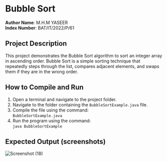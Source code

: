 # Bubble Sort

**Author Name**: M.H.M YASEER  
**Index Number**: BAT/IT/2022/P/61  

## Project Description
This project demonstrates the Bubble Sort algorithm to sort an integer array in ascending order. Bubble Sort is a simple sorting technique that repeatedly steps through the list, compares adjacent elements, and swaps them if they are in the wrong order.

## How to Compile and Run
1. Open a terminal and navigate to the project folder.
2. Navigate to the folder containing the `BubbleSortExample.java` file.
3. Compile the file using the command:  
   `BubbleSortExample.java`
4. Run the program using the command:  
   `java BubbleSortExample`

## Expected Output (screenshots)
![Screenshot (18)](https://github.com/user-attachments/assets/48ef84fb-a094-47e7-8d60-b089532c972a)
